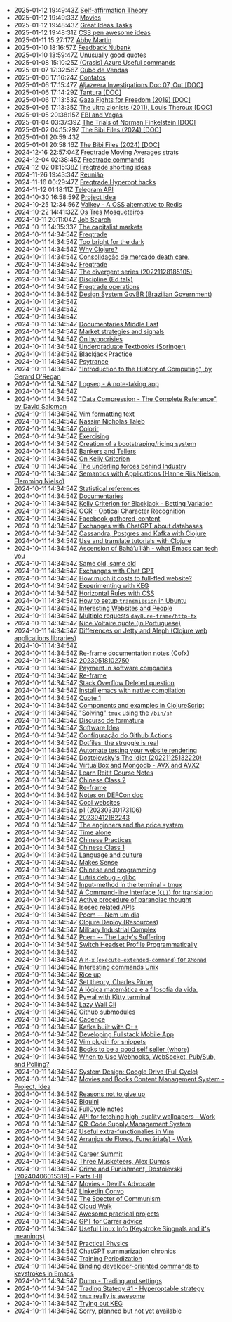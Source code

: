 * 2025-01-12 19:49:43Z [Self-affirmation Theory](../152)
* 2025-01-12 19:49:33Z [Movies](../115)
* 2025-01-12 19:48:43Z [Great Ideas Tasks](../136)
* 2025-01-12 19:48:31Z [CSS pen awesome ideas](../128)
* 2025-01-11 15:27:17Z [Abby Martin](../173)
* 2025-01-10 18:16:57Z [Feedback Nubank](../172)
* 2025-01-10 13:59:47Z [Unusually good quotes](../88)
* 2025-01-08 15:10:25Z [(Orasis) Azure Useful commands](../144)
* 2025-01-07 17:32:56Z [Cubo de Vendas](../171)
* 2025-01-06 17:16:24Z [Contatos](../96)
* 2025-01-06 17:15:47Z [Aljazeera Investigations Doc 07, Out [DOC]](../112)
* 2025-01-06 17:14:29Z [Tantura [DOC]](../160)
* 2025-01-06 17:13:53Z [Gaza Fights for Freedom (2019) [DOC]](../162)
* 2025-01-06 17:13:35Z [The ultra zionists (2011), Louis Theroux [DOC]](../161)
* 2025-01-05 20:38:15Z [FBI and Vegas](../170)
* 2025-01-04 03:37:39Z [The Trials of Norman Finkelstein [DOC]](../169)
* 2025-01-02 04:15:29Z [The Bibi Files (2024) [DOC]](../168)
* 2025-01-01 20:59:43Z [](../164)
* 2025-01-01 20:58:16Z [The Bibi Files (2024) [DOC]](../163)
* 2024-12-16 22:57:04Z [Freqtrade Moving Averages strats](../159)
* 2024-12-04 02:38:45Z [Freqtrade commands](../157)
* 2024-12-02 01:15:38Z [Freqtrade shorting ideas](../158)
* 2024-11-26 19:43:34Z [Reunião](../156)
* 2024-11-16 00:29:47Z [Freqtrade Hyperopt hacks](../155)
* 2024-11-12 01:18:11Z [Telegram API](../154)
* 2024-10-30 16:58:59Z [Project Idea](../153)
* 2024-10-25 12:34:56Z [Valkey - A OSS alternative to Redis](../151)
* 2024-10-22 14:41:32Z [Os Três Mosqueteiros ](../150)
* 2024-10-11 20:11:04Z [Job Search](../111)
* 2024-10-11 14:35:33Z [The capitalist markets](../34)
* 2024-10-11 14:34:54Z [Freqtrade](../91)
* 2024-10-11 14:34:54Z [Too bright for the dark](../85)
* 2024-10-11 14:34:54Z [Why Clojure?](../86)
* 2024-10-11 14:34:54Z [Consolidação de mercado death care.](../87)
* 2024-10-11 14:34:54Z [Freqtrade](../89)
* 2024-10-11 14:34:54Z [The divergent series (20221128185105)](../9)
* 2024-10-11 14:34:54Z [Discipline (Ed talk)](../90)
* 2024-10-11 14:34:54Z [Freqtrade operations](../92)
* 2024-10-11 14:34:54Z [Design System GovBR (Brazilian Government)](../93)
* 2024-10-11 14:34:54Z [](../94)
* 2024-10-11 14:34:54Z [](../95)
* 2024-10-11 14:34:54Z [](../97)
* 2024-10-11 14:34:54Z [Documentaries Middle East](../98)
* 2024-10-11 14:34:54Z [Market strategies and signals](../99)
* 2024-10-11 14:34:54Z [On hypocrisies](../79)
* 2024-10-11 14:34:54Z [Undergraduate Textbooks (Springer)](../68)
* 2024-10-11 14:34:54Z [Blackjack Practice](../75)
* 2024-10-11 14:34:54Z [Psytrance ](../74)
* 2024-10-11 14:34:54Z ["Introduction to the History of Computing", by Gerard O'Regan](../73)
* 2024-10-11 14:34:54Z [Logseq - A note-taking app](../72)
* 2024-10-11 14:34:54Z [](../71)
* 2024-10-11 14:34:54Z ["Data Compression - The Complete Reference", by David Salomon](../70)
* 2024-10-11 14:34:54Z [Vim formatting text](../7)
* 2024-10-11 14:34:54Z [Nassim Nicholas Taleb](../84)
* 2024-10-11 14:34:54Z [Colorir](../83)
* 2024-10-11 14:34:54Z [Exercising](../82)
* 2024-10-11 14:34:54Z [Creation of a bootstraping/ricing system](../67)
* 2024-10-11 14:34:54Z [Bankers and Tellers](../81)
* 2024-10-11 14:34:54Z [On Kelly Criterion](../80)
* 2024-10-11 14:34:54Z [The underling forces behind Industry](../8)
* 2024-10-11 14:34:54Z [Semantics with Applications (Hanne Riis Nielson, Flemming Nielso)](../69)
* 2024-10-11 14:34:54Z [Statistical references](../78)
* 2024-10-11 14:34:54Z [Documentaries](../77)
* 2024-10-11 14:34:54Z [Kelly Criterion for Blackjack - Betting Variation](../76)
* 2024-10-11 14:34:54Z [OCR - Optical Character Recognition](../66)
* 2024-10-11 14:34:54Z [Facebook gathered-content](../6)
* 2024-10-11 14:34:54Z [Exchanges with ChatGPT about databases](../60)
* 2024-10-11 14:34:54Z [Cassandra, Postgres and Kafka with Clojure](../61)
* 2024-10-11 14:34:54Z [Use and translate tutorials with Clojure](../62)
* 2024-10-11 14:34:54Z [Ascension of Bahá’u’lláh - what Emacs can tech you](../63)
* 2024-10-11 14:34:54Z [Same old, same old](../64)
* 2024-10-11 14:34:54Z [Exchanges with Chat GPT](../59)
* 2024-10-11 14:34:54Z [How much it costs to full-fled website?](../52)
* 2024-10-11 14:34:54Z [Experimenting with KEG](../5)
* 2024-10-11 14:34:54Z [Horizontal Rules with CSS](../50)
* 2024-10-11 14:34:54Z [How to setup `transmission` in Ubuntu](../51)
* 2024-10-11 14:34:54Z [Interesting Websites and People](../58)
* 2024-10-11 14:34:54Z [Multiple requests `day8.re-frame/http-fx`](../53)
* 2024-10-11 14:34:54Z [Nice Voltaire quote (in Portuguese)](../54)
* 2024-10-11 14:34:54Z [Differences on Jetty and Aleph (Clojure web applications libraries)](../55)
* 2024-10-11 14:34:54Z [](../56)
* 2024-10-11 14:34:54Z [Re-frame documentation notes (Cofx)](../49)
* 2024-10-11 14:34:54Z [20230518102750](../57)
* 2024-10-11 14:34:54Z [Payment in software companies](../48)
* 2024-10-11 14:34:54Z [Re-frame](../47)
* 2024-10-11 14:34:54Z [Stack Overflow Deleted question](../46)
* 2024-10-11 14:34:54Z [Install emacs with native compilation](../45)
* 2024-10-11 14:34:54Z [Quote 1](../43)
* 2024-10-11 14:34:54Z [Components and examples in ClojureScript](../42)
* 2024-10-11 14:34:54Z ["Solving" `tmux` using the `/bin/sh`](../24)
* 2024-10-11 14:34:54Z [Discurso de formatura](../33)
* 2024-10-11 14:34:54Z [Software Idea](../26)
* 2024-10-11 14:34:54Z [Configuração do Github Actions](../27)
* 2024-10-11 14:34:54Z [Dotfiles: the struggle is real](../28)
* 2024-10-11 14:34:54Z [Automate testing your website rendering](../29)
* 2024-10-11 14:34:54Z [Dostoievsky's The Idiot (20221125132220)](../3)
* 2024-10-11 14:34:54Z [VirtualBox and Mongodb - AVX and AVX2](../31)
* 2024-10-11 14:34:54Z [Learn Reitit Course Notes](../32)
* 2024-10-11 14:34:54Z [Chinese Class 2](../25)
* 2024-10-11 14:34:54Z [Re-frame](../41)
* 2024-10-11 14:34:54Z [Notes on DEFCon doc](../35)
* 2024-10-11 14:34:54Z [Cool websites](../37)
* 2024-10-11 14:34:54Z [p1 (20230330173106)](../38)
* 2024-10-11 14:34:54Z [20230412182243](../39)
* 2024-10-11 14:34:54Z [The enginners and the price system](../4)
* 2024-10-11 14:34:54Z [Time alone](../40)
* 2024-10-11 14:34:54Z [Chinese Practices](../20)
* 2024-10-11 14:34:54Z [Chinese Class 1](../22)
* 2024-10-11 14:34:54Z [Language and culture](../21)
* 2024-10-11 14:34:54Z [Makes Sense](../2)
* 2024-10-11 14:34:54Z [Chinese and programming](../19)
* 2024-10-11 14:34:54Z [Lutris debug - glibc](../18)
* 2024-10-11 14:34:54Z [Input-method in the terminal - tmux](../17)
* 2024-10-11 14:34:54Z [A Command-line Interface (`CLI`) for translation](../16)
* 2024-10-11 14:34:54Z [Active procedure of paranoiac thought ](../15)
* 2024-10-11 14:34:54Z [Isosec related APIs](../149)
* 2024-10-11 14:34:54Z [Poem -- Nem um dia](../148)
* 2024-10-11 14:34:54Z [Clojure Deploy (Resources)](../147)
* 2024-10-11 14:34:54Z [Military Industrial Complex](../146)
* 2024-10-11 14:34:54Z [Poem -- The Lady's Suffering](../145)
* 2024-10-11 14:34:54Z [Switch Headset Profile Programmatically ](../143)
* 2024-10-11 14:34:54Z [](../142)
* 2024-10-11 14:34:54Z [A `M-x` (`execute-extended-command`) for `XMonad`](../141)
* 2024-10-11 14:34:54Z [Interesting commands Unix](../140)
* 2024-10-11 14:34:54Z [Rice up](../139)
* 2024-10-11 14:34:54Z [Set theory, Charles Pinter](../138)
* 2024-10-11 14:34:54Z [A lógica matemática e a filosofia da vida.](../137)
* 2024-10-11 14:34:54Z [Pywal with Kitty terminal](../135)
* 2024-10-11 14:34:54Z [Lazy Wall Cli](../134)
* 2024-10-11 14:34:54Z [Github submodules](../133)
* 2024-10-11 14:34:54Z [Cadence](../132)
* 2024-10-11 14:34:54Z [Kafka built with C++](../131)
* 2024-10-11 14:34:54Z [Developing Fullstack Mobile App](../130)
* 2024-10-11 14:34:54Z [Vim plugin for snippets](../13)
* 2024-10-11 14:34:54Z [Books to be a good self seller (whore)](../129)
* 2024-10-11 14:34:54Z [When to Use Webhooks, WebSocket, Pub/Sub, and Polling?](../127)
* 2024-10-11 14:34:54Z [System Design: Google Drive (Full Cycle)](../126)
* 2024-10-11 14:34:54Z [Movies and Books Content Management System - Project, Idea](../125)
* 2024-10-11 14:34:54Z [Reasons not to give up](../124)
* 2024-10-11 14:34:54Z [Biquini](../123)
* 2024-10-11 14:34:54Z [FullCycle notes](../122)
* 2024-10-11 14:34:54Z [API for fetching high-quality wallpapers - Work](../121)
* 2024-10-11 14:34:54Z [QR-Code Supply Management System](../120)
* 2024-10-11 14:34:54Z [Useful extra-functionalies in Vim](../12)
* 2024-10-11 14:34:54Z [Arranjos de Flores, Funerária(s) - Work](../119)
* 2024-10-11 14:34:54Z [](../118)
* 2024-10-11 14:34:54Z [Career Summit](../117)
* 2024-10-11 14:34:54Z [Three Musketeers, Alex Dumas](../116)
* 2024-10-11 14:34:54Z [Crime and Punishment, Dostoievski (20240406015319) - Parts I-III](../114)
* 2024-10-11 14:34:54Z [Movies - Devil's Advocate](../113)
* 2024-10-11 14:34:54Z [Linkedin Convo](../110)
* 2024-10-11 14:34:54Z [The Specter of Communism](../11)
* 2024-10-11 14:34:54Z [Cloud Walk ](../109)
* 2024-10-11 14:34:54Z [Awesome practical projects](../108)
* 2024-10-11 14:34:54Z [GPT for Carrer advice](../107)
* 2024-10-11 14:34:54Z [Useful Linux Info (Keystroke Singnals and it's meanings)](../106)
* 2024-10-11 14:34:54Z [Practical Physics](../105)
* 2024-10-11 14:34:54Z [ChatGPT summarization chronics](../104)
* 2024-10-11 14:34:54Z [Training Periodization](../103)
* 2024-10-11 14:34:54Z [Binding developer-oriented commands to keystrokes in Emacs](../102)
* 2024-10-11 14:34:54Z [Dump - Trading and settings](../101)
* 2024-10-11 14:34:54Z [Trading Stategy #1 - Hyperoptable strategy](../100)
* 2024-10-11 14:34:54Z [`tmux` really is awesome](../10)
* 2024-10-11 14:34:54Z [Trying out KEG](../1)
* 2024-10-11 14:34:54Z [Sorry, planned but not yet available](../0)
